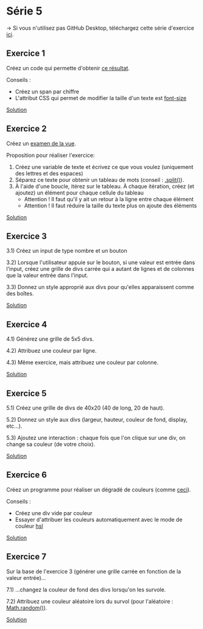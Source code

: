# Série 5

→ Si vous n'utilisez pas GitHub Desktop, téléchargez cette série d'exercice [ici](https://cw.unil.ch/pi1/S5.zip).

## Exercice 1

Créez un code qui permette d'obtenir [ce résultat](https://zupimages.net/up/18/46/c10j.png).

Conseils :

- Créez un span par chiffre
- L'attribut CSS qui permet de modifier la taille d'un texte est [font-size](https://developer.mozilla.org/fr/docs/Web/CSS/font-size)

[Solution](solutions/exercice_1.html)

## Exercice 2

Créez un [examen de la vue](https://zupimages.net/up/18/46/9b7p.png).

Proposition pour réaliser l'exercice:

1. Créez une variable de texte et écrivez ce que vous voulez (uniquement des lettres et des espaces)
2. Séparez ce texte pour obtenir un tableau de mots (conseil : [.split()](https://developer.mozilla.org/fr/docs/Web/JavaScript/Reference/Objets_globaux/String/split)).
3. À l'aide d'une boucle, itérez sur le tableau. À chaque itération, créez (et ajoutez) un élément pour chaque cellule du tableau
   - Attention ! Il faut qu'il y ait un retour à la ligne entre chaque élément
   - Attention ! Il faut réduire la taille du texte plus on ajoute des éléments

[Solution](solutions/exercice_2.html)

## Exercice 3

3.1) Créez un input de type nombre et un bouton

3.2) Lorsque l'utilisateur appuie sur le bouton, si une valeur est entrée dans l'input, créez une grille de divs carrée qui a autant de lignes et de colonnes que la valeur entrée dans l'input.

3.3) Donnez un style approprié aux divs pour qu'elles apparaissent comme des boîtes.

[Solution](solutions/exercice_3.html)

## Exercice 4

4.1) Générez une grille de 5x5 divs.

4.2) Attribuez une couleur par ligne.

4.3) Même exercice, mais attribuez une couleur par colonne.

[Solution](solutions/exercice_4.html)

## Exercice 5

5.1) Créez une grille de divs de 40x20 (40 de long, 20 de haut).

5.2) Donnez un style aux divs (largeur, hauteur, couleur de fond, display, etc...).

5.3) Ajoutez une interaction : chaque fois que l'on clique sur une div, on change sa couleur (de votre choix).

[Solution](solutions/exercice_5.html)

## Exercice 6

Créez un programme pour réaliser un dégradé de couleurs (comme [ceci](https://zupimages.net/up/18/48/q3ks.png)).

Conseils :

- Créez une div vide par couleur
- Essayer d'attribuer les couleurs automatiquement avec le mode de couleur [hsl](https://www.w3schools.com/css/css_colors_hsl.asp)

[Solution](solutions/exercice_6.html)

## Exercice 7

Sur la base de l'exercice 3 (générer une grille carrée en fonction de la valeur entrée)...

7.1) ...changez la couleur de fond des divs lorsqu'on les survole.

7.2) Attribuez une couleur aléatoire lors du survol (pour l'aléatoire : [Math.random()](https://developer.mozilla.org/fr/docs/Web/JavaScript/Reference/Objets_globaux/Math/random)).

[Solution](solutions/exercice_7.html)
